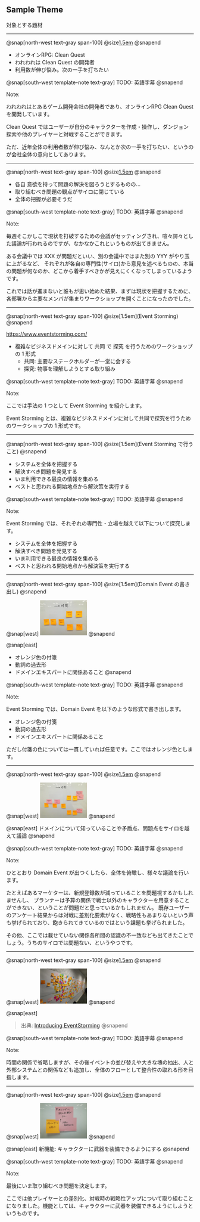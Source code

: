 ## Sample Theme

対象とする題材

---

@snap[north-west text-gray span-100]
@size[1.5em](題材と背景)
@snapend

* オンラインRPG: Clean Quest
* われわれは Clean Quest の開発者
* 利用数が伸び悩み。次の一手を打ちたい

@snap[south-west template-note text-gray]
TODO: 英語字幕
@snapend

Note:

われわれはとあるゲーム開発会社の開発者であり、オンラインRPG Clean Quest を開発しています。

Clean Quest ではユーザーが自分のキャラクターを作成・操作し、ダンジョン探索や他のプレイヤーと対戦することができます。

ただ、近年全体の利用者数が伸び悩み、なんとか次の一手を打ちたい、というのが会社全体の意向としてあります。 

---

@snap[north-west text-gray span-100]
@size[1.5em](全体の理解)
@snapend

* 各自 意欲を持って問題の解決を図ろうとするものの...
* 取り組むべき問題の観点がサイロに閉じている
* 全体の把握が必要そうだ

@snap[south-west template-note text-gray]
TODO: 英語字幕
@snapend

Note:

毎週そこかしこで現状を打破するための会議がセッティングされ、喧々諤々とした議論が行われるのですが、なかなかこれというものが出てきません。

ある会議中では XXX が問題だといい、別の会議中ではまた別の YYY がやり玉に上がるなど、
それぞれが各自の専門性(サイロ)から意見を述べるものの、本当の問題が何なのか、どこから着手すべきかが見えにくくなってしまっているようです。

これでは話が進まないと誰もが思い始めた結果、まずは現状を把握するために、各部署から主要なメンバが集まりワークショップを開くことになったのでした。

---

@snap[north-west text-gray span-100]
@size[1.5em](Event Storming)
@snapend

https://www.eventstorming.com/

* 複雑なビジネスドメインに対して 共同 で 探究 を行うためのワークショップの 1 形式
    * 共同: 主要なステークホルダーが一堂に会する
    * 探究: 物事を理解しようとする取り組み

@snap[south-west template-note text-gray]
TODO: 英語字幕
@snapend

Note:

ここでは手法の 1 つとして Event Storming を紹介します。

Event Storming とは、複雑なビジネスドメインに対して共同で探究を行うためのワークショップの 1 形式です。

---

@snap[north-west text-gray span-100]
@size[1.5em](Event Storming で行うこと)
@snapend

* システムを全体を把握する
* 解決すべき問題を発見する
* いま利用できる最良の情報を集める
* ベストと思われる開始地点から解決策を実行する

@snap[south-west template-note text-gray]
TODO: 英語字幕
@snapend

Note:

Event Storming では、それぞれの専門性・立場を越えて以下について探究します。 

* システムを全体を把握する
* 解決すべき問題を発見する
* いま利用できる最良の情報を集める
* ベストと思われる開始地点から解決策を実行する 

---

@snap[north-west text-gray span-100]
@size[1.5em](Domain Event の書き出し)
@snapend

@snap[west]
<img alt="domain_events" src="assets/img/domain_events.jpg" width="25%"/>
@snapend

@snap[east]
* オレンジ色の付箋
* 動詞の過去形
* ドメインエキスパートに関係あること
@snapend

@snap[south-west template-note text-gray]
TODO: 英語字幕
@snapend

Note:

Event Storming では、Domain Event を以下のような形式で書き出します。

* オレンジ色の付箋
* 動詞の過去形
* ドメインエキスパートに関係あること

ただし付箋の色については一貫していれば任意です。ここではオレンジ色とします。

---

@snap[north-west text-gray span-100]
@size[1.5em](議論)
@snapend

@snap[west]
<img alt="domain_events_problems" src="assets/img/domain_events_problems.jpg" width="25%"/>
@snapend

@snap[east]
ドメインについて知っていることや矛盾点、問題点をサイロを越えて議論
@snapend

@snap[south-west template-note text-gray]
TODO: 英語字幕
@snapend

Note:

ひととおり Domain Event が出つくしたら、全体を俯瞰し、様々な議論を行います。

たとえばあるマーケターは、新規登録数が減っていることを問題視するかもしれませんし、
プランナーは予算の関係で戦士以外のキャラクターを用意することができない、ということが問題だと思っているかもしれません。
既存ユーザーのアンケート結果からは対戦に差別化要素がなく、戦略性もあまりないという声も挙げられており、飽きられてきているのではという課題も挙げられました。

その他、ここでは載せていない関係各所間の認識の不一致なども出てきたことでしょう。うちのサイロでは問題ない、というやつです。

---

@snap[north-west text-gray span-100]
@size[1.5em](大局的な図の完成)
@snapend

@snap[west]
<img alt="Big_Picture_conference_scenario" src="assets/img/Big_Picture_conference_scenario.jpg" width="25%"/>
@snapend

@snap[east]
> 出典: [Introducing EventStorming](https://leanpub.com/introducing_eventstorming)
@snapend

@snap[south-west template-note text-gray]
TODO: 英語字幕
@snapend

Note:

時間の関係で省略しますが、その後イベントの並び替えや大きな塊の抽出、人と外部システムとの関係なども追加し、全体のフローとして整合性の取れる形を目指します。

---

@snap[north-west text-gray span-100]
@size[1.5em](焦点をあてる問題を選ぶ)
@snapend

@snap[west]
<img alt="focus_problem" src="assets/img/focus_problem.jpg" width="25%"/>
@snapend

@snap[east]
新機能: キャラクターに武器を装備できるようにする
@snapend

@snap[south-west template-note text-gray]
TODO: 英語字幕
@snapend

Note:

最後にいま取り組むべき問題を決定します。

ここでは他プレイヤーとの差別化、対戦時の戦略性アップについて取り組むことになりました。機能としては、キャラクターに武器を装備できるようにしようというものです。